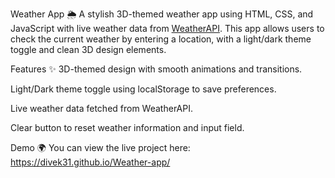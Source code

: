 Weather App 🌦️
A stylish 3D-themed weather app using HTML, CSS, and JavaScript with live weather data from [WeatherAPI](https://www.weatherapi.com). This app allows users to check the current weather by entering a location, with a light/dark theme toggle and clean 3D design elements.

Features ✨
3D-themed design with smooth animations and transitions.

Light/Dark theme toggle using localStorage to save preferences.

Live weather data fetched from WeatherAPI.

Clear button to reset weather information and input field.

Demo 🌍
You can view the live project here: https://divek31.github.io/Weather-app/
